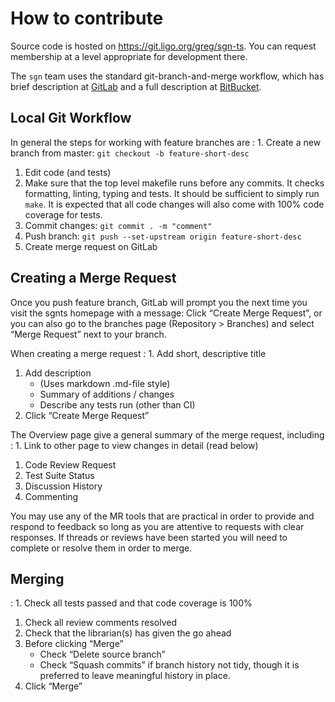 # How to contribute

Source code is hosted on https://git.ligo.org/greg/sgn-ts.  You can request membership at a level appropriate for development there.


The `sgn` team uses the standard git-branch-and-merge workflow, which has brief description
at [GitLab](https://docs.gitlab.com/ee/gitlab-basics/feature_branch_workflow.html) and a full description
at [BitBucket](https://www.atlassian.com/git/tutorials/comparing-workflows/feature-branch-workflow). 


## Local Git Workflow

In general the steps for working with feature branches are
:  1. Create a new branch from master: `git checkout -b feature-short-desc`
   1. Edit code (and tests)
   1. Make sure that the top level makefile runs before any commits. It checks formatting, linting, typing and tests.  It should be sufficient to simply run `make`. It is expected that all code changes will also come with 100% code coverage for tests.
   1. Commit changes: `git commit . -m "comment"`
   1. Push branch: `git push --set-upstream origin feature-short-desc`
   1. Create merge request on GitLab

## Creating a Merge Request

Once you push feature branch, GitLab will prompt you the next time you visit the sgnts homepage with a message: Click “Create Merge Request”, or you can
also go to the branches page (Repository > Branches) and select “Merge Request” next to your branch.

When creating a merge request
:  1. Add short, descriptive title
   1. Add description
       - (Uses markdown .md-file style)
       - Summary of additions / changes
       - Describe any tests run (other than CI)
   1. Click “Create Merge Request”

The Overview page give a general summary of the merge request, including
:  1. Link to other page to view changes in detail (read below)
   1. Code Review Request
   1. Test Suite Status
   1. Discussion History
   1. Commenting

You may use any of the MR tools that are practical in order to provide and respond to feedback so long as you are attentive to requests with clear responses.
If threads or reviews have been started you will need to complete or resolve them in order to merge.


## Merging
:  1. Check all tests passed and that code coverage is 100%
   1. Check all review comments resolved
   1. Check that the librarian(s) has given the go ahead
   1. Before clicking “Merge”
       - Check “Delete source branch”
       - Check “Squash commits” if branch history not tidy, though it is preferred to leave meaningful history in place.
   1. Click “Merge”
